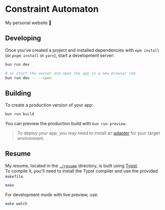 # Constraint Automaton

My personal website 🙂

## Developing

Once you've created a project and installed dependencies with `npm install` (or `pnpm install` or `yarn`), start a development server:

```sh
bun run dev

# or start the server and open the app in a new browser tab
bun run dev -- --open
```

## Building

To create a production version of your app:

```sh
bun run build
```

You can preview the production build with `bun run preview`.

> To deploy your app, you may need to install an [adapter](https://svelte.dev/docs/kit/adapters) for your target environment.

## Resume

My resume, located in the [`./resume`](./resume) directory, is built using [Typst](https://github.com/typst/typst).  
To compile it, you'll need to install the Typst compiler and use the provided `makefile`.

```sh
make
```
For development mode with live preview, use:

```sh
make watch
```